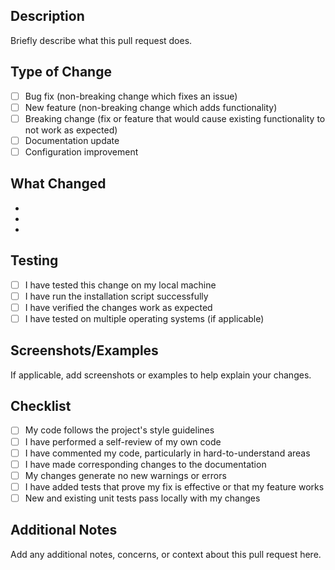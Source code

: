 ## Description
Briefly describe what this pull request does.

## Type of Change
- [ ] Bug fix (non-breaking change which fixes an issue)
- [ ] New feature (non-breaking change which adds functionality)
- [ ] Breaking change (fix or feature that would cause existing functionality to not work as expected)
- [ ] Documentation update
- [ ] Configuration improvement

## What Changed
- 
- 
- 

## Testing
- [ ] I have tested this change on my local machine
- [ ] I have run the installation script successfully
- [ ] I have verified the changes work as expected
- [ ] I have tested on multiple operating systems (if applicable)

## Screenshots/Examples
If applicable, add screenshots or examples to help explain your changes.

## Checklist
- [ ] My code follows the project's style guidelines
- [ ] I have performed a self-review of my own code
- [ ] I have commented my code, particularly in hard-to-understand areas
- [ ] I have made corresponding changes to the documentation
- [ ] My changes generate no new warnings or errors
- [ ] I have added tests that prove my fix is effective or that my feature works
- [ ] New and existing unit tests pass locally with my changes

## Additional Notes
Add any additional notes, concerns, or context about this pull request here.
